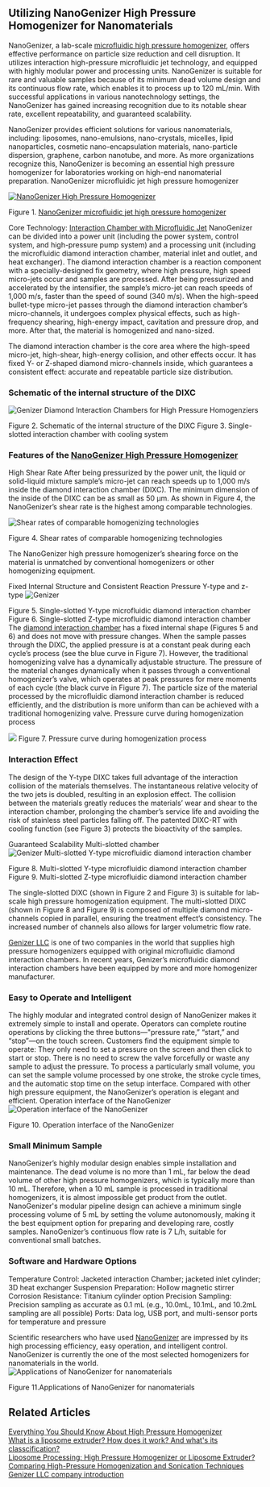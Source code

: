 ## Utilizing NanoGenizer High Pressure Homogenizer for Nanomaterials

NanoGenizer, a lab-scale [microfluidic high pressure homogenizer](https://www.genizer.com/nanogenizer_p0039.html), offers effective performance on particle size reduction and cell disruption. It utilizes interaction high-pressure microfluidic jet technology, and equipped with highly modular power and processing units. NanoGenizer is suitable for rare and valuable samples because of its minimum dead volume design and its continuous flow rate, which enables it to process up to 120 mL/min. With successful applications in various nanotechnology settings, the NanoGenizer has gained increasing recognition due to its notable shear rate, excellent repeatability, and guaranteed scalability.
 
NanoGenizer provides efficient solutions for various nanomaterials, including: liposomes, nano-emulsions, nano-crystals, micelles, lipid nanoparticles, cosmetic nano-encapsulation materials, nano-particle dispersion, graphene, carbon nanotube, and more. As more organizations recognize this, NanoGenizer is becoming an essential high pressure homogenizer for laboratories working on high-end nanomaterial preparation.
NanoGenizer microfluidic jet high pressure homogenizer

[![NanoGenizer High Pressure Homogenizer](https://www.genizer.com/u_file/2208/photo/5fba6527bb.jpg)](https://genizer.com)
 
Figure 1. [NanoGenizer microfluidic jet high pressure homogenizer](https://www.genizer.com/nanogenizer_p0039.html)
 
Core Technology: [Interaction Chamber with Microfluidic Jet](https://www.genizer.com/y-type-diamond-interaction-chamber_p0012.html)
NanoGenizer can be divided into a power unit (including the power system, control system, and high-pressure pump system) and a processing unit (including the microfluidic diamond interaction chamber, material inlet and outlet, and heat exchanger). The diamond interaction chamber is a reaction component with a specially-designed fix geometry, where high pressure, high speed micro-jets occur and samples are processed. After being pressurized and accelerated by the intensifier, the sample’s micro-jet can reach speeds of 1,000 m/s, faster than the speed of sound (340 m/s). When the high-speed bullet-type micro-jet passes through the diamond interaction chamber’s micro-channels, it undergoes complex physical effects, such as high-frequency shearing, high-energy impact, cavitation and pressure drop, and more. After that, the material is homogenized and nano-sized.
 
The diamond interaction chamber is the core area where the high-speed micro-jet, high-shear, high-energy collision, and other effects occur. It has fixed Y- or Z-shaped diamond micro-channels inside, which guarantees a consistent effect: accurate and repeatable particle size distribution.
 
### Schematic of the internal structure of the DIXC

![Genizer Diamond Interaction Chambers for High Pressure Homogenziers](https://www.genizer.com/u_file/2208/photo/7a9bf1b8be.png)

Figure 2. Schematic of the internal structure of the DIXC
Figure 3. Single-slotted interaction chamber with cooling system
 
### Features of the [NanoGenizer High Pressure Homogenizer](https://www.genizer.com/nanogenizer_p0039.html)
High Shear Rate
After being pressurized by the power unit, the liquid or solid-liquid mixture sample’s micro-jet can reach speeds up to 1,000 m/s inside the diamond interaction chamber (DIXC). The minimum dimension of the inside of the DIXC can be as small as 50 μm. As shown in Figure 4, the NanoGenizer’s shear rate is the highest among comparable technologies.
 
![Shear rates of comparable homogenizing technologies](https://www.genizer.com/u_file/2208/photo/d3c7c39996.png)

Figure 4. Shear rates of comparable homogenizing technologies

The NanoGenizer high pressure homogenizer’s shearing force on the material is unmatched by conventional homogenizers or other homogenizing equipment.
 
Fixed Internal Structure and Consistent Reaction Pressure
 Y-type and z-type
![Genizer](https://www.genizer.com/u_file/2208/photo/bcef402d7f.png)
 
Figure 5. Single-slotted Y-type microfluidic diamond interaction chamber
Figure 6. Single-slotted Z-type microfluidic diamond interaction chamber
The [diamond interaction chamber](https://www.genizer.com/y-type-diamond-interaction-chamber_p0012.html) has a fixed internal shape (Figures 5 and 6) and does not move with pressure changes. When the sample passes through the DIXC, the applied pressure is at a constant peak during each cycle’s process (see the blue curve in Figure 7). However, the traditional homogenizing valve has a dynamically adjustable structure. The pressure of the material changes dynamically when it passes through a conventional homogenizer’s valve, which operates at peak pressures for mere moments of each cycle (the black curve in Figure 7). The particle size of the material processed by the microfluidic diamond interaction chamber is reduced efficiently, and the distribution is more uniform than can be achieved with a traditional homogenizing valve.
Pressure curve during homogenization process

![](https://www.genizer.com/u_file/2208/photo/e5d7db2033.png)
Figure 7. Pressure curve during homogenization process
 
### Interaction Effect
The design of the Y-type DIXC takes full advantage of the interaction collision of the materials themselves. The instantaneous relative velocity of the two jets is doubled, resulting in an explosion effect. The collision between the materials greatly reduces the materials’ wear and shear to the interaction chamber, prolonging the chamber’s service life and avoiding the risk of stainless steel particles falling off.  The patented DIXC-RT with cooling function (see Figure 3) protects the bioactivity of the samples.
 
Guaranteed Scalability 
 Multi-slotted chamber
![Genizer Multi-slotted Y-type microfluidic diamond interaction chamber](https://www.genizer.com/u_file/2208/photo/9fbe5a99c7.png)

Figure 8. Multi-slotted Y-type microfluidic diamond interaction chamber
Figure 9. Multi-slotted Z-type microfluidic diamond interaction chamber
 
The single-slotted DIXC (shown in Figure 2 and Figure 3) is suitable for lab-scale high pressure homogenization equipment. The multi-slotted DIXC (shown in Figure 8 and Figure 9) is composed of multiple diamond micro-channels copied in parallel, ensuring the treatment effect’s consistency. The increased number of channels also allows for larger volumetric flow rate.
 
[Genizer LLC](https://www.genizer.com) is one of two companies in the world that supplies high pressure homogenizers equipped with original microfluidic diamond interaction chambers. In recent years, Genizer’s microfluidic diamond interaction chambers have been equipped by more and more homogenizer manufacturer.
 
### Easy to Operate and Intelligent
The highly modular and integrated control design of NanoGenizer makes it extremely simple to install and operate. Operators can complete routine operations by clicking the three buttons—"pressure rate,” “start,” and “stop”—on the touch screen. Customers find the equipment simple to operate: They only need to set a pressure on the screen and then click to start or stop. There is no need to screw the valve forcefully or waste any sample to adjust the pressure. To process a particularly small volume, you can set the sample volume processed by one stroke, the stroke cycle times, and the automatic stop time on the setup interface. Compared with other high pressure equipment, the NanoGenizer’s operation is elegant and efficient.
Operation interface of the NanoGenizer
![Operation interface of the NanoGenizer](https://www.genizer.com/u_file/2211/file/34a746c6c7.png)

Figure 10. Operation interface of the NanoGenizer
### Small Minimum Sample
NanoGenizer’s highly modular design enables simple installation and maintenance. The dead volume is no more than 1 mL, far below the dead volume of other high pressure homogenizers, which is typically more than 10 mL. Therefore, when a 10 mL sample is processed in traditional homogenizers, it is almost impossible get product from the outlet. NanoGenizer's modular pipeline design can achieve a minimum single processing volume of 5 mL by setting the volume autonomously, making it the best equipment option for preparing and developing rare, costly samples. NanoGenizer’s continuous flow rate is 7 L/h, suitable for conventional small batches.
 
### Software and Hardware Options
Temperature Control: Jacketed interaction Chamber; jacketed inlet cylinder; 3D heat exchanger
Suspension Preparation: Hollow magnetic stirrer
Corrosion Resistance: Titanium cylinder option
Precision Sampling: Precision sampling as accurate as 0.1 mL (e.g., 10.0mL, 10.1mL, and 10.2mL sampling are all possible)
Ports: Data log, USB port, and multi-sensor ports for temperature and pressure
 
Scientific researchers who have used [NanoGenizer](https://www.genizer.com/nanogenizer_p0039.html) are impressed by its high processing efficiency, easy operation, and intelligent control. NanoGenizer is currently the one of the most selected homogenizers for nanomaterials in the world.
![Applications of NanoGenizer for nanomaterials](https://www.genizer.com/u_file/2208/photo/7289f7cc64.png)
 
Figure 11.Applications of NanoGenizer for nanomaterials

## Related Articles
[Everything You Should Know About High Pressure Homogenizer](https://www.genizer.com/art/high-pressure-homogenizer-introduction_a0049.html)  
[What is a liposome extruder? How does it work? And what's its classcification?](https://www.genizer.com/art/liposome-extruder_a0055.html)  
[Liposome Processing: High Pressure Homogenizer or Liposome Extruder?](https://www.genizer.com/info/liposome-processing-high-pressure-homogenizer-or-liposome-extruder_i0042.html)  
[Comparing High-Pressure Homogenization and Sonication Techniques](https://www.genizer.com/info/the-difference-of-high-pressure-homogenization-vs-sonication_i0046.html)  
[Genizer LLC company introduction](https://www.genizer.com/)


